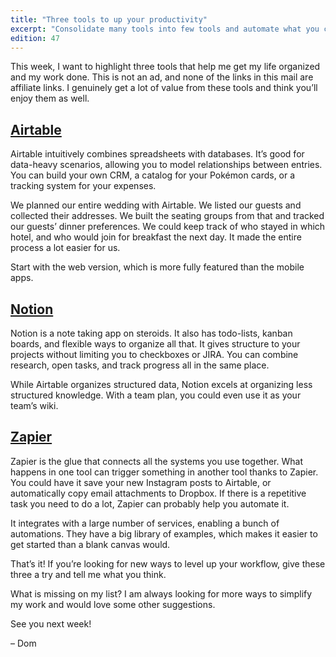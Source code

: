 ```yaml
---
title: "Three tools to up your productivity"
excerpt: "Consolidate many tools into few tools and automate what you can."
edition: 47
---
```

This week, I want to highlight three tools that help me get my life organized and my work done. This is not an ad, and none of the links in this mail are affiliate links. I genuinely get a lot of value from these tools and think you’ll enjoy them as well.


## [Airtable](https://airtable.com)

Airtable intuitively combines spreadsheets with databases. It’s good for data-heavy scenarios, allowing you to model relationships between entries. You can build your own CRM, a catalog for your Pokémon cards, or a tracking system for your expenses.

We planned our entire wedding with Airtable. We listed our guests and collected their addresses. We built the seating groups from that and tracked our guests’ dinner preferences. We could keep track of who stayed in which hotel, and who would join for breakfast the next day. It made the entire process a lot easier for us.

Start with the web version, which is more fully featured than the mobile apps.


## [Notion](https://notion.so)

Notion is a note taking app on steroids. It also has todo-lists, kanban boards, and flexible ways to organize all that. It gives structure to your projects without limiting you to checkboxes or JIRA. You can combine research, open tasks, and track progress all in the same place.

While Airtable organizes structured data, Notion excels at organizing less structured knowledge. With a team plan, you could even use it as your team’s wiki.


## [Zapier](https://zapier.com)

Zapier is the glue that connects all the systems you use together. What happens in one tool can trigger something in another tool thanks to Zapier. You could have it save your new Instagram posts to Airtable, or automatically copy email attachments to Dropbox. If there is a repetitive task you need to do a lot, Zapier can probably help you automate it.

It integrates with a large number of services, enabling a bunch of automations. They have a big library of examples, which makes it easier to get started than a blank canvas would.


That’s it! If you’re looking for new ways to level up your workflow, give these three a try and tell me what you think.

What is missing on my list? I am always looking for more ways to simplify my work and would love some other suggestions.

See you next week!

– Dom